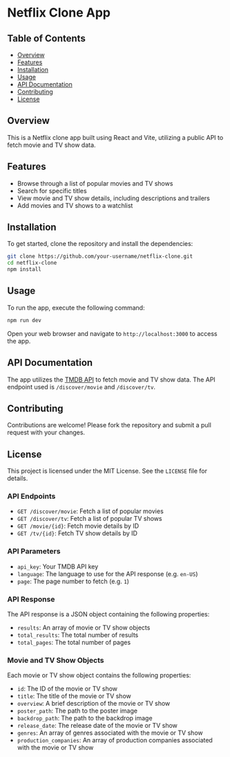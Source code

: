 **Netflix Clone App**
======================

**Table of Contents**
-----------------

* [Overview](#overview)
* [Features](#features)
* [Installation](#installation)
* [Usage](#usage)
* [API Documentation](#api-documentation)
* [Contributing](#contributing)
* [License](#license)

**Overview**
------------

This is a Netflix clone app built using React and Vite, utilizing a public API to fetch movie and TV show data.

**Features**
------------

* Browse through a list of popular movies and TV shows
* Search for specific titles
* View movie and TV show details, including descriptions and trailers
* Add movies and TV shows to a watchlist

**Installation**
------------

To get started, clone the repository and install the dependencies:

```bash
git clone https://github.com/your-username/netflix-clone.git
cd netflix-clone
npm install
```

**Usage**
-----

To run the app, execute the following command:

```bash
npm run dev
```

Open your web browser and navigate to `http://localhost:3000` to access the app.

**API Documentation**
--------------------

The app utilizes the [TMDB API](https://www.themoviedb.org/) to fetch movie and TV show data. The API endpoint used is `/discover/movie` and `/discover/tv`.

**Contributing**
------------

Contributions are welcome! Please fork the repository and submit a pull request with your changes.

**License**
----------

This project is licensed under the MIT License. See the `LICENSE` file for details.

### API Endpoints

* `GET /discover/movie`: Fetch a list of popular movies
* `GET /discover/tv`: Fetch a list of popular TV shows
* `GET /movie/{id}`: Fetch movie details by ID
* `GET /tv/{id}`: Fetch TV show details by ID

### API Parameters

* `api_key`: Your TMDB API key
* `language`: The language to use for the API response (e.g. `en-US`)
* `page`: The page number to fetch (e.g. `1`)

### API Response

The API response is a JSON object containing the following properties:

* `results`: An array of movie or TV show objects
* `total_results`: The total number of results
* `total_pages`: The total number of pages

### Movie and TV Show Objects

Each movie or TV show object contains the following properties:

* `id`: The ID of the movie or TV show
* `title`: The title of the movie or TV show
* `overview`: A brief description of the movie or TV show
* `poster_path`: The path to the poster image
* `backdrop_path`: The path to the backdrop image
* `release_date`: The release date of the movie or TV show
* `genres`: An array of genres associated with the movie or TV show
* `production_companies`: An array of production companies associated with the movie or TV show
